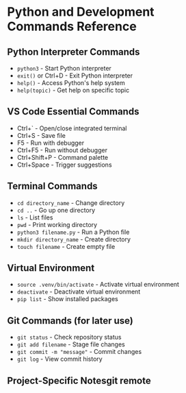 # Python and Development Commands Reference

## Python Interpreter Commands
- `python3` - Start Python interpreter
- `exit()` or Ctrl+D - Exit Python interpreter
- `help()` - Access Python's help system
- `help(topic)` - Get help on specific topic

## VS Code Essential Commands
- Ctrl+` - Open/close integrated terminal
- Ctrl+S - Save file
- F5 - Run with debugger
- Ctrl+F5 - Run without debugger
- Ctrl+Shift+P - Command palette
- Ctrl+Space - Trigger suggestions

## Terminal Commands
- `cd directory_name` - Change directory
- `cd ..` - Go up one directory
- `ls` - List files
- `pwd` - Print working directory
- `python3 filename.py` - Run a Python file
- `mkdir directory_name` - Create directory
- `touch filename` - Create empty file

## Virtual Environment
- `source .venv/bin/activate` - Activate virtual environment
- `deactivate` - Deactivate virtual environment
- `pip list` - Show installed packages

## Git Commands (for later use)
- `git status` - Check repository status
- `git add filename` - Stage file changes
- `git commit -m "message"` - Commit changes
- `git log` - View commit history

## Project-Specific Notesgit remote 